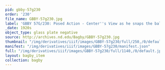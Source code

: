 ```yaml
---
pid: gbby-57g230
order: '230'
file_name: GBBY-57g230.jpg
label: 'GBBY 57G/230: Posed Action - Center''s View as he snaps the ball - c1920s'
_date: 1920s
object_type: glass plate negative
source: http://archives.nd.edu/Bagby/GBBY-57g230.jpg
thumbnail: "/img/derivatives/iiif/images/GBBY-57g230/full/250,/0/default.jpg"
manifest: "/img/derivatives/iiif/images/GBBY-57g230/manifest.json"
full: "/img/derivatives/iiif/images/GBBY-57g230/full/1140,/0/default.jpg"
layout: bagby_item
collection: bagby
---
```

